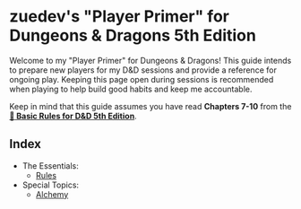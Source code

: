 # zuedev's "Player Primer" for Dungeons & Dragons 5th Edition

Welcome to my "Player Primer" for Dungeons & Dragons! This guide intends to prepare new players for my D&D sessions and provide a reference for ongoing play. Keeping this page open during sessions is recommended when playing to help build good habits and keep me accountable.

Keep in mind that this guide assumes you have read **Chapters 7-10** from the **<a href="https://www.dndbeyond.com/sources/basic-rules" target="_blank">🐉 Basic Rules for D&D 5th Edition</a>**.

## Index

- The Essentials:
  - [Rules](pages/rules.md)
- Special Topics:
  - [Alchemy](pages/alchemy.md)
